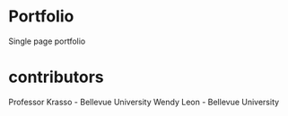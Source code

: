 # Portfolio
Single page  portfolio

# contributors
Professor Krasso - Bellevue University
Wendy Leon - Bellevue University


